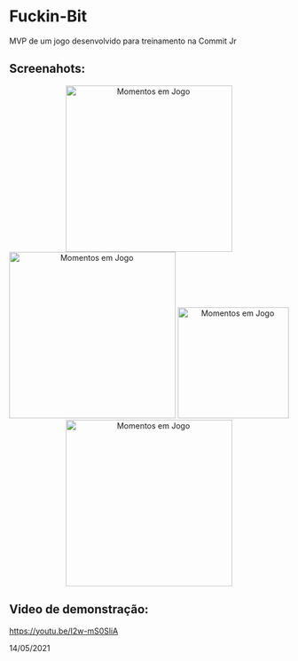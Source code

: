 # Fuckin-Bit
MVP de um jogo desenvolvido para treinamento na Commit Jr 

## Screenahots:

<p align="center">
    <img src="https://github.com/matheustheus27/Fuckin-Bit/tree/main/Screenshots/screenshot1.png?raw=true" alt="Momentos em Jogo" width="300"/>
    <img src="https://github.com/matheustheus27/Fuckin-Bit/tree/main/Screenshots/screenshot2.png?raw=true" alt="Momentos em Jogo" width="300"/>
    <img src="https://github.com/matheustheus27/Fuckin-Bit/tree/main/Screenshots/screenshot3.png?raw=true" alt="Momentos em Jogo" width="200"/>
    <img src="https://github.com/matheustheus27/Fuckin-Bit/tree/main/Screenshots/screenshot4.png?raw=true" alt="Momentos em Jogo" width="300"/>
</p>

## Video de demonstração:

https://youtu.be/I2w-mS0SliA

14/05/2021
